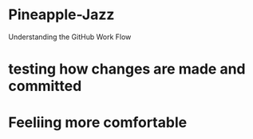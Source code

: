 # Pineapple-Jazz
Understanding the GitHub Work Flow 
# testing how changes are made and committed 
# Feeliing more comfortable 
